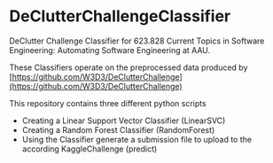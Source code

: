 # DeClutterChallengeClassifier

DeClutter Challenge Classifier for 623.828 Current Topics in Software Engineering: Automating Software Engineering at AAU.

These Classifiers operate on the preprocessed data produced by [https://github.com/W3D3/DeClutterChallenge](https://github.com/W3D3/DeClutterChallenge)

This repository contains three different python scripts
- Creating a Linear Support Vector Classifier (LinearSVC)
- Creating a Random Forest Classifier (RandomForest)
- Using the Classifier generate a submission file to upload to the according KaggleChallenge (predict)
